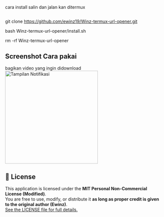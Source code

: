 cara install
salin dan jalan kan ditermux

##
git clone https://github.com/ewinz19/Winz-termux-url-opener.git

bash Winz-termux-url-opener/install.sh

rm -rf Winz-termux-url-opener
##

<h2>Screenshot Cara pakai</h2>
<h>bagikan video yang ingin didownload</h>
<img src="https://raw.githubusercontent.com/ewinz19/Winz-termux-url-opener/main/Images/screenshot1.jpg" alt="Tampilan Notifikasi" width="300"/>

## 📄 License

This application is licensed under the **MIT Personal Non-Commercial License (Modified)**.  
You are free to use, modify, or distribute it **as long as proper credit is given to the original author (Ewinz)**.  
[See the LICENSE file for full details.](./LICENSE)
